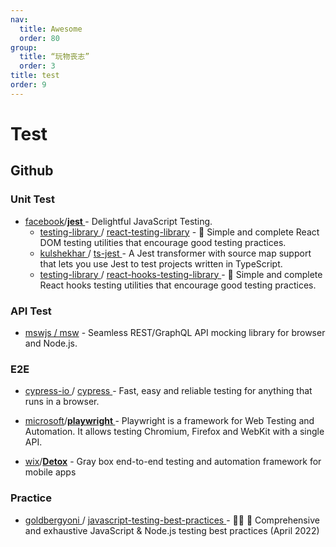```yaml
---
nav:
  title: Awesome
  order: 80
group:
  title: “玩物丧志”
  order: 3
title: test
order: 9
---
```


# Test

## Github

### Unit Test

- [facebook](https://github.com/facebook?type=source)/**[jest ](https://github.com/facebook/jest)**- Delightful JavaScript Testing.
  - [testing-library ](https://github.com/testing-library)/ [react-testing-library](https://github.com/testing-library/react-testing-library) - 🐐 Simple and complete React DOM testing utilities that encourage good testing practices.
  - [kulshekhar ](https://github.com/kulshekhar)/ [ts-jest ](https://github.com/kulshekhar/ts-jest)- A Jest transformer with source map support that lets you use Jest to test projects written in TypeScript.
  - [testing-library ](https://github.com/testing-library)/ [react-hooks-testing-library ](https://github.com/testing-library/react-hooks-testing-library)- 🐏 Simple and complete React hooks testing utilities that encourage good testing practices.

### API Test

- [mswjs / msw](https://github.com/mswjs/msw) - Seamless REST/GraphQL API mocking library for browser and Node.js.

### E2E

- [cypress-io ](https://github.com/cypress-io)/ [cypress ](https://github.com/cypress-io/cypress)- Fast, easy and reliable testing for anything that runs in a browser.
- [microsoft](https://github.com/microsoft?type=source)/**[playwright ](https://github.com/microsoft/playwright)**- Playwright is a framework for Web Testing and Automation. It allows testing Chromium, Firefox and WebKit with a single API.

- [wix](https://github.com/wix?type=source)/**[Detox](https://github.com/wix/Detox)** - Gray box end-to-end testing and automation framework for mobile apps

### Practice

- [goldbergyoni ](https://github.com/goldbergyoni)/ [javascript-testing-best-practices ](https://github.com/goldbergyoni/javascript-testing-best-practices)- 📗🌐 🚢 Comprehensive and exhaustive JavaScript & Node.js testing best practices (April 2022)